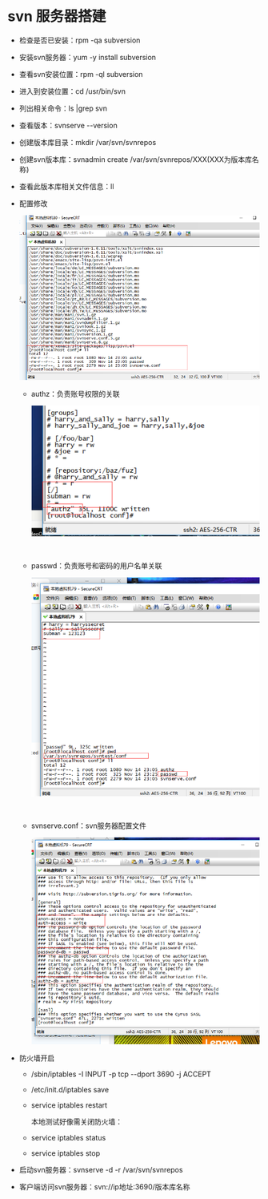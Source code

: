 # svn 服务器搭建

- 检查是否已安装：rpm -qa subversion

- 安装svn服务器：yum -y install subversion

- 查看svn安装位置：rpm -ql subversion

- 进入到安装位置：cd /usr/bin/svn

- 列出相关命令：ls |grep svn

- 查看版本：svnserve --version

- 创建版本库目录：mkdir /var/svn/svnrepos

- 创建svn版本库：svnadmin create /var/svn/svnrepos/XXX(XXX为版本库名称)

- 查看此版本库相关文件信息：ll

- 配置修改

  ![](images/QQ截图20181115151728.png)

  - authz：负责账号权限的关联

    ![](images/QQ截图20181115153336.png)

    ​

  - passwd：负责账号和密码的用户名单关联

    ![](images/QQ截图20181115152702.png)

    ​

  - svnserve.conf：svn服务器配置文件

    ![![img](file:///C:/Users/admin/Desktop/%E5%AD%A6%E4%B9%A0%E7%9B%B8%E5%85%B3%E7%AC%94%E8%AE%B0/Jenkins+docker/images/QQ%E6%88%AA%E5%9B%BE20181115153114.png?lastModify=1542267305)](images/QQ截图20181115153114.png)

- 防火墙开启

  - /sbin/iptables -I INPUT -p tcp --dport 3690 -j ACCEPT

  - /etc/init.d/iptables save

  - service iptables restart

    本地测试好像需关闭防火墙：

  - service iptables status

  - service iptables stop

- 启动svn服务器：svnserve -d -r /var/svn/svnrepos

- 客户端访问svn服务器：svn://ip地址:3690/版本库名称

